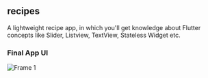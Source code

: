 ## recipes

A lightweight recipe app, in which you'll get knowledge about Flutter concepts like Slider, Listview, TextView, Stateless Widget etc.

### Final App UI

![Frame 1](https://user-images.githubusercontent.com/36065206/143397481-d608271e-c7fa-4a64-b333-e406b2525b10.png)
